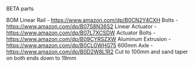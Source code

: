 BETA parts


BOM
Linear Rail - https://www.amazon.com/dp/B0CN2Y4CXH
Bolts - https://www.amazon.com/dp/B07S8N36S2
Linear Actuator - https://www.amazon.com/dp/B07L7XCSDW
Actuator Bolts - https://www.amazon.com/dp/B09CYRSZXW
Aluminum Extrusion - https://www.amazon.com/dp/B0CLGWHG75 600mm
Axle - https://www.amazon.com/dp/B0D2W8L1R2 Cut to 100mm and sand taper on both ends down to 19mm
